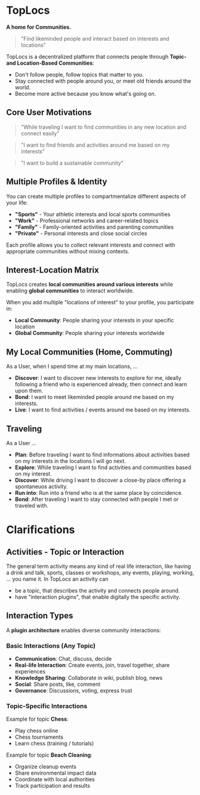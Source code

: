 # TopLocs

**A home for Communities.**

> "Find likeminded people and interact based on interests and locations"

TopLocs is a decentralized platform that connects people through **Topic- and Location-Based Communities**:
- Don't follow people, follow topics that matter to you.
- Stay connected with people around you, or meet old friends around the world.
- Become more active because you know what's going on.

## Core User Motivations

> "While traveling I want to find communities in any new location and connect easily"

> "I want to find friends and activities around me based on my interests"

> "I want to build a sustainable community"

## Multiple Profiles & Identity

You can create multiple profiles to compartmentalize different aspects of your life:
- **"Sports"** - Your athletic interests and local sports communities
- **"Work"** - Professional networks and career-related topics
- **"Family"** - Family-oriented activities and parenting communities  
- **"Private"** - Personal interests and close social circles

Each profile allows you to collect relevant interests and connect with appropriate communities without mixing contexts.

## Interest-Location Matrix

TopLocs creates **local communities around various interests** while enabling **global communities** to interact worldwide.

When you add multiple "locations of interest" to your profile, you participate in:
- **Local Community**: People sharing your interests in your specific location
- **Global Community**: People sharing your interests worldwide

## My Local Communities (Home, Commuting)

As a User, when I spend time at my main locations, ...
- **Discover**: I want to discover new interests to explore for me, ideally following a friend who is experienced already, then connect and learn upon them.
- **Bond**: I want to meet likeminded people around me based on my interests.
- **Live**: I want to find activities / events around me based on my interests.


## Traveling

As a User ...
- **Plan**: Before traveling I want to find informations about activities based on my interests in the locations I will go next.
- **Explore**: While traveling I want to find activities and communities based on my interest.
- **Discover**: While driving I want to discover a close-by place offering a spontaneuos activity. 
- **Run into**: Run into a friend who is at the same place by coincidence.
- **Bond**: After traveling I want to stay connected with people I met or traveled with.


# Clarifications

## Activities - Topic or Interaction

The general term activity means any kind of real life interaction, like having a drink and talk, sports, classes or workshops, any events, playing, working, ... you name it.
In TopLocs an activity can 
- be a topic, that describes the activity and connects people around.
- have "interaction plugins", that enable digitally the specific activity.

## Interaction Types

A **plugin architecture** enables diverse community interactions:

### Basic Interactions (Any Topic)
- **Communication**: Chat, discuss, decide
- **Real-life Interaction**: Create events, join, travel together, share experiences
- **Knowledge Sharing**: Collaborate in wiki, publish blog, news
- **Social**: Share posts, like, comment
- **Governance**: Discussions, voting, express trust

### Topic-Specific Interactions
Example for topic **Chess**:
- Play chess online
- Chess tournaments
- Learn chess (training / tutorials)

Example for topic **Beach Cleaning**:
- Organize cleanup events
- Share environmental impact data
- Coordinate with local authorities
- Track participation and results

